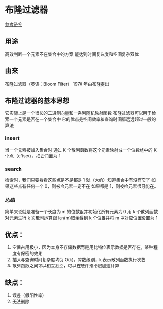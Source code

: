 # 布隆过滤器

<p>
<a href="https://blog.csdn.net/jfwan/article/details/121810096">
参考链接
</a>
</p>

## 用途

高效判断一个元素不在集合中的方案
能达到时间复杂度和空间复杂双优

## 由来

布隆过滤器（英语：Bloom Filter）
1970 年由布隆提出

## 布隆过滤器的基本思想

它实际上是一个很长的二进制向量和一系列随机映射函数
布隆过滤器可以用于检索一个元素是否在一个集合中
它的优点是空间效率和查询时间都远远超过一般的算法

### insert

当一个元素被加入集合时
通过 K 个散列函数将这个元素映射成一个位数组中的 K 个点（offset），把它们置为 1

### search

检索时，我们只要看看这些点是不是都是 1 就（大约）知道集合中有没有它了
如果这些点有任何一个 0，则被检元素一定不在
如果都是 1，则被检元素很可能在。

### 总结

简单来说就是准备一个长度为 m 的位数组并初始化所有元素为 0
用 k 个散列函数对元素进行 k 次散列运算跟 len(m)取余得到 k 个位置并将 m 中对应位置设置为 1

## 优点：

<ol>
<li>空间占用极小，因为本身不存储数据而是用比特位表示数据是否存在，某种程度有保密的效果</li>
<li>插入与查询时间复杂度均为 O(k)，常数级别，k 表示散列函数执行次数</li>
<li>散列函数之间可以相互独立，可以在硬件指令层加速计算</li>
</ol>

## 缺点：
<ol>
<li>误差（假阳性率）</li>
<li>无法删除</li>
</ol>